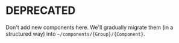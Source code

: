 # DEPRECATED

Don't add new components here. We'll gradually migrate them (in a structured way)
into `~/components/{Group}/{Component}`.
